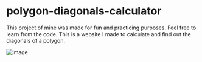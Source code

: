 # polygon-diagonals-calculator
 This project of mine was made for fun and practicing purposes. Feel free to learn from the code. This is a website I made to calculate and find out the diagonals of a polygon.

![image](https://user-images.githubusercontent.com/79361847/159812640-939943cd-c6f1-4c44-b275-818dc65efdb3.png)
